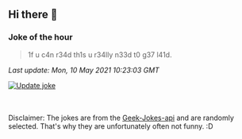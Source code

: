 ## Hi there 👋

### Joke of the hour
<!-- joke -->
>1f u c4n r34d th1s u r34lly n33d t0 g37 l41d.
<!-- /joke -->

*Last update: Mon, 10 May 2021 10:23:03 GMT*

[![Update joke](https://github.com/nclskfm/nclskfm/actions/workflows/joke.yml/badge.svg)](https://github.com/nclskfm/nclskfm/actions/workflows/joke.yml)

<br><br>
Disclaimer: The jokes are from the [Geek-Jokes-api](https://github.com/sameerkumar18/geek-joke-api) and are randomly selected. That's why they are unfortunately often not funny. :D
